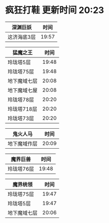 # 疯狂打鞋 更新时间 20:23

| 深渊巨妖   | 时间    |
|--------|-------|
| 这济海底3层 | 19:57 |

| 猛魔之王   | 时间    |
|--------|-------|
| 玲珑塔5层 | 19:48 |
| 玲珑塔75层 | 19:48 |
| 地下魔域七层 | 20:08 |
| 地下魔域七屋 | 20:08 |
| 玲珑塔78层 | 20:20 |
| 玲珑塔718层 | 20:20 |
| 玲珑塔73层 | 20:20 |

| 鬼火人马   | 时间    |
|--------|-------|
| 地下魔域作层 | 20:09 |

| 魔界巨兽   | 时间    |
|--------|-------|
| 玲珑塔76层 | 19:48 |

| 魔界统领   | 时间    |
|--------|-------|
| 玲珑塔75层 | 19:47 |
| 玲珑塔5层 | 19:47 |
| 地下魔域七层 | 20:06 |
